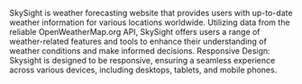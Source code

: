  SkySight is weather forecasting website that provides users with up-to-date weather information for various locations worldwide. Utilizing data from the reliable OpenWeatherMap.org API, SkySight offers users a range of weather-related features and tools to enhance their understanding of weather conditions and make informed decisions.
Responsive Design: Skysight is designed to be responsive, ensuring a seamless experience across various devices, including desktops, tablets, and mobile phones.
